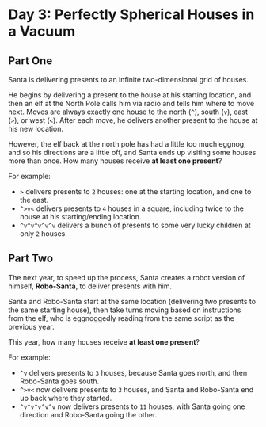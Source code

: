 # Day 3: Perfectly Spherical Houses in a Vacuum

## Part One
Santa is delivering presents to an infinite two-dimensional grid of houses.

He begins by delivering a present to the house at his starting location, and
then an elf at the North Pole calls him via radio and tells him where to move
next. Moves are always exactly one house to the north (`^`), south (`v`), east (`>`),
or west (`<`). After each move, he delivers another present to the house at his
new location.

However, the elf back at the north pole has had a little too much eggnog, and so
his directions are a little off, and Santa ends up visiting some houses more
than once. How many houses receive **at least one present**?

For example:

- `>` delivers presents to `2` houses: one at the starting location, and one to
  the east.
- `^>v<` delivers presents to `4` houses in a square, including twice to the house
  at his starting/ending location.
- `^v^v^v^v^v` delivers a bunch of presents to some very lucky children at only `2`
houses.

## Part Two

The next year, to speed up the process, Santa creates a robot version of
himself, **Robo-Santa**, to deliver presents with him.

Santa and Robo-Santa start at the same location (delivering two presents to the
same starting house), then take turns moving based on instructions from the elf,
who is eggnoggedly reading from the same script as the previous year.

This year, how many houses receive **at least one present**?

For example:

- `^v` delivers presents to `3` houses, because Santa goes north, and then
  Robo-Santa goes south.
- `^>v<` now delivers presents to `3` houses, and Santa and Robo-Santa end up back
  where they started.
- `^v^v^v^v^v` now delivers presents to `11` houses, with Santa going one direction
  and Robo-Santa going the other.